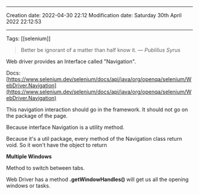 

----
Creation date: 2022-04-30 22:12
Modification date: Saturday 30th April 2022 22:12:53

----

Tags: [[selenium]]

> Better be ignorant of a matter than half know it.
> — <cite>Publilius Syrus</cite>

Web driver provides an Interface called "Navigation".

Docs: [](https://www.selenium.dev/selenium/docs/api/java/org/openqa/selenium/WebDriver.Navigation)[https://www.selenium.dev/selenium/docs/api/java/org/openqa/selenium/WebDriver.Navigation](https://www.selenium.dev/selenium/docs/api/java/org/openqa/selenium/WebDriver.Navigation)

This navigation interaction should go in the framework. It should not go on the package of the page.

Because interface Navigation is a utility method.

Because it's a util package, every method of the Navigation class return void. So it won't have the object to return

**Multiple Windows**

Method to switch between tabs.

Web Driver has a method **.getWindowHandles()** will get us all the opening windows or tasks.